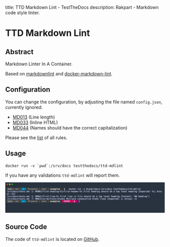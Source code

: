 title: TTD Markdown Lint - TestTheDocs
description: Rakpart - Markdown code style linter.

# TTD Markdown Lint

## Abstract

Markdown Linter In A Container.

Based on [markdownlint](https://github.com/DavidAnson/markdownlint) and [docker-markdown-lint](https://github.com/dcycle/docker-markdown-lint).

## Configuration

You can change the configuration, by adjusting the file named `config.json`, currently ignored:

- [MD013](https://github.com/DavidAnson/markdownlint/blob/master/doc/Rules.md#md013) (Line length)
- [MD033](https://github.com/DavidAnson/markdownlint/blob/master/doc/Rules.md#md033) (Inline HTML)
- [MD044](https://github.com/DavidAnson/markdownlint/blob/master/doc/Rules.md#md044) (Names should have the correct capitalization)

Please see the [list](https://github.com/DavidAnson/markdownlint#rules--aliases) of all rules.

## Usage

```shell
docker run -v `pwd`:/srv/docs testthedocs/ttd-mdlint
```

If you have any validations `ttd-mdlint` will report them.

![ttd-mdlint example](_static/ttd-mdlint.png)

## Source Code

The code of `ttd-mdlint` is located on [GitHub](https://github.com/testthedocs/rakpart/tree/master/ttd-mdlint).
